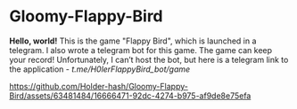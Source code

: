 # Gloomy-Flappy-Bird

<strong>Hello, world!</strong>
This is the game "Flappy Bird", which is launched in a telegram. I also wrote a telegram bot for this game.
The game can keep your record!
Unfortunately, I can’t host the bot, but here is a telegram link to the application - <i>t.me/H0lerFlappyBird_bot/game</i>

https://github.com/Holder-hash/Gloomy-Flappy-Bird/assets/63481484/16666471-92dc-4274-b975-af9de8e75efa
